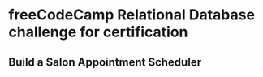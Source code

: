 # freeCodeCamp Relational Database challenge for certification

## Build a Salon Appointment Scheduler
